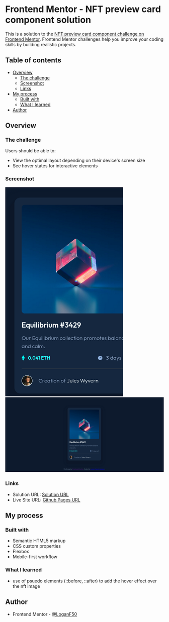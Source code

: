 # Frontend Mentor - NFT preview card component solution

This is a solution to the [NFT preview card component challenge on Frontend Mentor](https://www.frontendmentor.io/challenges/nft-preview-card-component-SbdUL_w0U). Frontend Mentor challenges help you improve your coding skills by building realistic projects.

## Table of contents

- [Overview](#overview)
  - [The challenge](#the-challenge)
  - [Screenshot](#screenshot)
  - [Links](#links)
- [My process](#my-process)
  - [Built with](#built-with)
  - [What I learned](#what-i-learned)
- [Author](#author)

## Overview

### The challenge

Users should be able to:

- View the optimal layout depending on their device's screen size
- See hover states for interactive elements

### Screenshot

![](./images/screenshot-mobile.png)
![](./images/screenshot-desktop.png)

### Links

- Solution URL: [Solution URL](https://your-solution-url.com)
- Live Site URL: [Github Pages URL](https://loganf50.github.io/nft-preview/)

## My process

### Built with

- Semantic HTML5 markup
- CSS custom properties
- Flexbox
- Mobile-first workflow

### What I learned

- use of psuedo elements (::before, ::after) to add the hover effect over the nft image

## Author

- Frontend Mentor - [@LoganF50](https://www.frontendmentor.io/profile/LoganF50)
